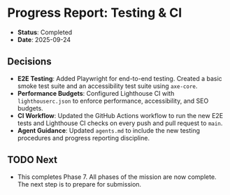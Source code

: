 # Progress Report: Testing & CI

-   **Status**: Completed
-   **Date**: 2025-09-24

## Decisions

-   **E2E Testing**: Added Playwright for end-to-end testing. Created a basic smoke test suite and an accessibility test suite using `axe-core`.
-   **Performance Budgets**: Configured Lighthouse CI with `lighthouserc.json` to enforce performance, accessibility, and SEO budgets.
-   **CI Workflow**: Updated the GitHub Actions workflow to run the new E2E tests and Lighthouse CI checks on every push and pull request to `main`.
-   **Agent Guidance**: Updated `agents.md` to include the new testing procedures and progress reporting discipline.

## TODO Next

-   This completes Phase 7. All phases of the mission are now complete. The next step is to prepare for submission.
